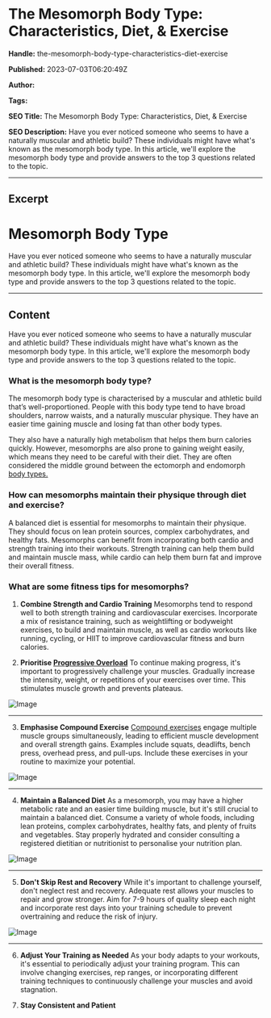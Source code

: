 # The Mesomorph Body Type: Characteristics, Diet, & Exercise

**Handle:** the-mesomorph-body-type-characteristics-diet-exercise

**Published:** 2023-07-03T06:20:49Z

**Author:**  

**Tags:** 

**SEO Title:** The Mesomorph Body Type: Characteristics, Diet, & Exercise

**SEO Description:** Have you ever noticed someone who seems to have a naturally muscular and athletic build? These individuals might have what's known as the mesomorph body type. In this article, we'll explore the mesomorph body type and provide answers to the top 3 questions related to the topic.

---

## Excerpt

# Mesomorph Body Type

Have you ever noticed someone who seems to have a naturally muscular and athletic build? These individuals might have what's known as the mesomorph body type. In this article, we'll explore the mesomorph body type and provide answers to the top 3 questions related to the topic.

---

## Content

Have you ever noticed someone who seems to have a naturally muscular and athletic build? These individuals might have what's known as the mesomorph body type. In this article, we'll explore the mesomorph body type and provide answers to the top 3 questions related to the topic.

### What is the mesomorph body type?

The mesomorph body type is characterised by a muscular and athletic build that’s well-proportioned. People with this body type tend to have broad shoulders, narrow waists, and a naturally muscular physique. They have an easier time gaining muscle and losing fat than other body types.

They also have a naturally high metabolism that helps them burn calories quickly. However, mesomorphs are also prone to gaining weight easily, which means they need to be careful with their diet. They are often considered the middle ground between the ectomorph and endomorph [body types.](https://www.vpa.com.au/blogs/featured-articles/understand-your-body-type-and-eat-to-build-muscle)

### How can mesomorphs maintain their physique through diet and exercise?

A balanced diet is essential for mesomorphs to maintain their physique. They should focus on lean protein sources, complex carbohydrates, and healthy fats. Mesomorphs can benefit from incorporating both cardio and strength training into their workouts. Strength training can help them build and maintain muscle mass, while cardio can help them burn fat and improve their overall fitness.

### What are some fitness tips for mesomorphs?

1. **Combine Strength and Cardio Training**
Mesomorphs tend to respond well to both strength training and cardiovascular exercises. Incorporate a mix of resistance training, such as weightlifting or bodyweight exercises, to build and maintain muscle, as well as cardio workouts like running, cycling, or HIIT to improve cardiovascular fitness and burn calories.

2. **Prioritise [Progressive Overload](https://www.vpa.com.au/blogs/training/progressive-overload)**
To continue making progress, it's important to progressively challenge your muscles. Gradually increase the intensity, weight, or repetitions of your exercises over time. This stimulates muscle growth and prevents plateaus.

![Image](https://i.shgcdn.com/d42ec27d-fb59-4099-a3cb-3fd5a15c2d53/-/format/auto/-/preview/3000x3000/-/quality/lighter/)

---

3. **Emphasise Compound Exercise**
[Compound exercises](https://www.vpa.com.au/blogs/training/isolation-vs-compound) engage multiple muscle groups simultaneously, leading to efficient muscle development and overall strength gains. Examples include squats, deadlifts, bench press, overhead press, and pull-ups. Include these exercises in your routine to maximize your potential.

![Image](https://i.shgcdn.com/8475dea7-073b-4de6-95cc-f203ab72b871/-/format/auto/-/preview/3000x3000/-/quality/lighter/)

---

4. **Maintain a Balanced Diet**
As a mesomorph, you may have a higher metabolic rate and an easier time building muscle, but it's still crucial to maintain a balanced diet. Consume a variety of whole foods, including lean proteins, complex carbohydrates, healthy fats, and plenty of fruits and vegetables. Stay properly hydrated and consider consulting a registered dietitian or nutritionist to personalise your nutrition plan.

![Image](https://i.shgcdn.com/1ea3e238-077f-4944-b329-9f9fcda50c0f/-/format/auto/-/preview/3000x3000/-/quality/lighter/)

---

5. **Don't Skip Rest and Recovery**
While it's important to challenge yourself, don't neglect rest and recovery. Adequate rest allows your muscles to repair and grow stronger. Aim for 7-9 hours of quality sleep each night and incorporate rest days into your training schedule to prevent overtraining and reduce the risk of injury.

![Image](https://i.shgcdn.com/7546210e-c333-4ef5-97d3-1e2fc73bb740/-/format/auto/-/preview/3000x3000/-/quality/lighter/)

---

6. **Adjust Your Training as Needed**
As your body adapts to your workouts, it's essential to periodically adjust your training program. This can involve changing exercises, rep ranges, or incorporating different training techniques to continuously challenge your muscles and avoid stagnation.

7. **Stay Consistent and Patient**

